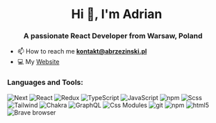 <h1 align="center">Hi 👋, I'm Adrian</h1>
<h3 align="center">A passionate React Developer from Warsaw, Poland <img src="https://cdn-icons-png.flaticon.com/512/197/197529.png" width="13"/></h3>

- 📫 How to reach me **kontakt@abrzezinski.pl**
- 💻 My [Website](https://abrzezinski.pl/)

<h3 align="left">Languages and Tools:</h3>
  <p align="left"> </a>
  
  <img alt="Next" src="https://img.shields.io/badge/-Next.js-000000?style=flat-square&logo=next.js&logoColor=white" />
    <img alt="React" src="https://img.shields.io/badge/-React-45b8d8?style=flat-square&logo=react&logoColor=white" />
    <img alt="Redux" src="https://img.shields.io/badge/-Redux%20&%20RTK-764ABC?style=flat-square&logo=redux&logoColor=white" />
    <img alt="TypeScript" src="https://img.shields.io/badge/-TypeScript-3178C6?style=flat-square&logo=typescript&logoColor=white" />
    <img alt="JavaScript" src="https://img.shields.io/badge/-JavaScript-DCEC23?style=flat-square&logo=javascript&logoColor=black" />
    <img alt="npm" src="https://img.shields.io/badge/-React%20Router-CA4245?style=flat-square&logo=react-router&logoColor=white" />
    <img alt="Scss" src="https://img.shields.io/badge/-Scss-CC6699?style=flat-square&logo=sass&logoColor=white" />
    <img alt="Tailwind" src="https://img.shields.io/badge/-Tailwind%20CSS-06B6D4?style=flat-square&logo=tailwindcss&logoColor=white" />
    <img alt="Chakra" src="https://img.shields.io/badge/-chakra-19795?style=flat-square&logo=chakraui&logoColor=white" />
    <img alt="GraphQL" src="https://img.shields.io/badge/-GraphQL-E10098?style=flat-square&logo=graphql&logoColor=white" />
    <img alt="Css Modules" src="https://img.shields.io/badge/-CSS Modules-264de4?style=flat-square&logo=css3&logoColor=white" />
    <img alt="git" src="https://img.shields.io/badge/-Git-F05032?style=flat-square&logo=git&logoColor=white" />
    <img alt="npm" src="https://img.shields.io/badge/-NPM-CB3837?style=flat-square&logo=npm&logoColor=white" />
    <img alt="html5" src="https://img.shields.io/badge/-HTML5-E34F26?style=flat-square&logo=html5&logoColor=white" />
    <img alt="Brave browser" src="https://img.shields.io/badge/-Brave_Browser-FB542B?style=flat-square&logo=brave&logoColor=white" />
    <imt alt="JavaScript" src="https://img.shields.io/static/v1?style=for-the-badge&message=JavaScript&color=222222&logo=JavaScript&logoColor=F7DF1E&label=">
  </p>

